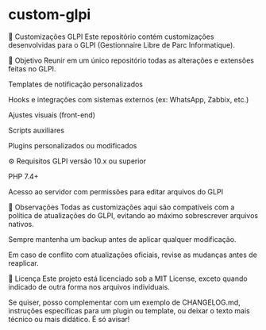 # custom-glpi
📁 Customizações GLPI
Este repositório contém customizações desenvolvidas para o GLPI (Gestionnaire Libre de Parc Informatique).

🎯 Objetivo
Reunir em um único repositório todas as alterações e extensões feitas no GLPI.

Templates de notificação personalizados

Hooks e integrações com sistemas externos (ex: WhatsApp, Zabbix, etc.)

Ajustes visuais (front-end)

Scripts auxiliares

Plugins personalizados ou modificados

⚙️ Requisitos
GLPI versão 10.x ou superior

PHP 7.4+

Acesso ao servidor com permissões para editar arquivos do GLPI

📌 Observações
Todas as customizações aqui são compatíveis com a política de atualizações do GLPI, evitando ao máximo sobrescrever arquivos nativos.

Sempre mantenha um backup antes de aplicar qualquer modificação.

Em caso de conflito com atualizações oficiais, revise as mudanças antes de reaplicar.

📄 Licença
Este projeto está licenciado sob a MIT License, exceto quando indicado de outra forma nos arquivos individuais.

Se quiser, posso complementar com um exemplo de CHANGELOG.md, instruções específicas para um plugin ou template, ou deixar o texto mais técnico ou mais didático. É só avisar!
